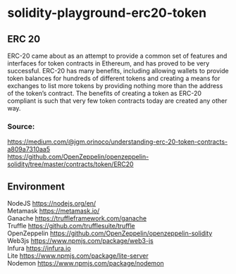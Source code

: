 # solidity-playground-erc20-token

## ERC 20
ERC-20 came about as an attempt to provide a common set of features and interfaces for token contracts in Ethereum, and has proved to be very successful. ERC-20 has many benefits, including allowing wallets to provide token balances for hundreds of different tokens and creating a means for exchanges to list more tokens by providing nothing more than the address of the token’s contract. The benefits of creating a token as ERC-20 compliant is such that very few token contracts today are created any other way.

### Source: 

https://medium.com/@jgm.orinoco/understanding-erc-20-token-contracts-a809a7310aa5  
https://github.com/OpenZeppelin/openzeppelin-solidity/tree/master/contracts/token/ERC20  

## Environment 
NodeJS <https://nodejs.org/en/>  
Metamask <https://metamask.io/>  
Ganache <https://truffleframework.com/ganache>  
Truffle <https://github.com/trufflesuite/truffle>  
OpenZeppelin <https://github.com/OpenZeppelin/openzeppelin-solidity>  
Web3js <https://www.npmjs.com/package/web3-js>  
Infura <https://infura.io>  
Lite <https://www.npmjs.com/package/lite-server>  
Nodemon <https://www.npmjs.com/package/nodemon>    